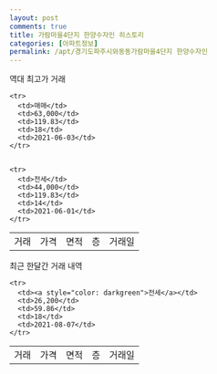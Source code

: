 ```yaml
---
layout: post
comments: true
title: 가람마을4단지 한양수자인 히스토리
categories: [아파트정보]
permalink: /apt/경기도파주시와동동가람마을4단지 한양수자인
---
```


역대 최고가 거래
<table class="sortable">
    <tr>
      <td>거래</td>
      <td>가격</td>
      <td>면적</td>
      <td>층</td>
      <td>거래일</td>
    </tr>
    
    <tr>
      <td>매매</td>
      <td>63,000</td>
      <td>119.83</td>
      <td>18</td>
      <td>2021-06-03</td>
    </tr>
        
    
    <tr>
      <td>전세</td>
      <td>44,000</td>
      <td>119.83</td>
      <td>14</td>
      <td>2021-06-01</td>
    </tr>
        
    
</table>

최근 한달간 거래 내역

<font size='small'>
<table class="sortable">
    <tr>
      <td>거래</td>
      <td>가격</td>
      <td>면적</td>
      <td>층</td>
      <td>거래일</td>
    </tr>

    <tr>
      <td><a style="color: darkgreen">전세</a></td>
      <td>26,200</td>
      <td>59.86</td>
      <td>18</td>
      <td>2021-08-07</td>
    </tr>
      
</table>
</font>

